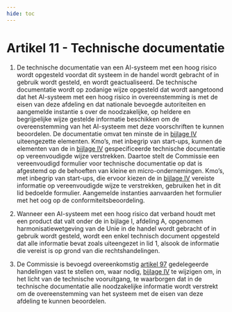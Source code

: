 ```yaml
---
hide: toc
---
```

# Artikel 11 - Technische documentatie

1. De technische documentatie van een AI-systeem met een hoog risico wordt opgesteld voordat dit systeem in de handel wordt gebracht of in gebruik wordt gesteld, en wordt geactualiseerd.
De technische documentatie wordt op zodanige wijze opgesteld dat wordt aangetoond dat het AI-systeem met een hoog risico in overeenstemming is met de eisen van deze afdeling en dat nationale bevoegde autoriteiten en aangemelde instantie s over de noodzakelijke, op heldere en begrijpelijke wijze gestelde informatie beschikken om de overeenstemming van het AI-systeem met deze voorschriften te kunnen beoordelen. De documentatie omvat ten minste de in [bijlage IV](../../../bijlagen/b4.md) uiteengezette elementen. Kmo’s, met inbegrip van start-ups, kunnen de elementen van de in [bijlage IV](../../../bijlagen/b4.md) gespecificeerde technische documentatie op vereenvoudigde wijze verstrekken. Daartoe stelt de Commissie een vereenvoudigd formulier voor technische documentatie op dat is afgestemd op de behoeften van kleine en micro-ondernemingen. Kmo’s, met inbegrip van start-ups, die ervoor kiezen de in [bijlage IV](../../../bijlagen/b4.md) vereiste informatie op vereenvoudigde wijze te verstrekken, gebruiken het in dit lid bedoelde formulier. Aangemelde instanties aanvaarden het formulier met het oog op de conformiteitsbeoordeling.

2. Wanneer een AI-systeem met een hoog risico dat verband houdt met een product dat valt onder de in bijlage I, afdeling A, opgenomen harmonisatiewetgeving van de Unie in de handel wordt gebracht of in gebruik wordt gesteld, wordt een enkel technisch document opgesteld dat alle informatie bevat zoals uiteengezet in lid 1, alsook de informatie die vereist is op grond van die rechtshandelingen.

3. De Commissie is bevoegd overeenkomstig [artikel 97](../../hoofdstuk-11/a97.md) gedelegeerde handelingen vast te stellen om, waar nodig, [bijlage IV](../../../bijlagen/b4.md) te wijzigen om, in het licht van de technische vooruitgang, te waarborgen dat in de technische documentatie alle noodzakelijke informatie wordt verstrekt om de overeenstemming van het systeem met de eisen van deze afdeling te kunnen beoordelen.
